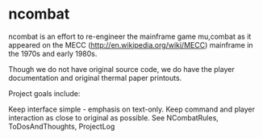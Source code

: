 ncombat
=======
ncombat is an effort to re-engineer the mainframe game mu,combat as it appeared on the MECC (http://en.wikipedia.org/wiki/MECC) mainframe in the 1970s and early 1980s.

Though we do not have original source code, we do have the player documentation and original thermal paper printouts.

Project goals include:

Keep interface simple - emphasis on text-only.
Keep command and player interaction as close to original as possible.
See NCombatRules, ToDosAndThoughts, ProjectLog
